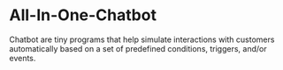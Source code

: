 # All-In-One-Chatbot
Chatbot are tiny programs that help simulate interactions with customers automatically based on a set of predefined conditions, triggers, and/or events.
